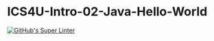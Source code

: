 # ICS4U-Intro-02-Java-Hello-World
[![GitHub's Super Linter](https://github.com/Jenoe-Balote/ICS4U-Intro-02-Java-Hello-World/workflows/GitHub's%20Super%20Linter/badge.svg)](https://github.com/Jenoe-Balote/ICS4U-Intro-02-Java-Hello-World/actions)        
